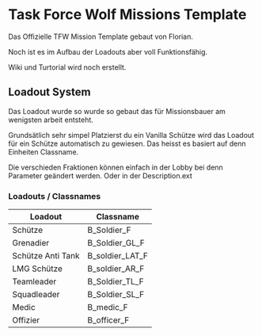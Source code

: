 # Task Force Wolf Missions Template

Das Offizielle TFW Mission Template gebaut von Florian.

Noch ist es im Aufbau der Loadouts aber voll Funktionsfähig.


Wiki und Turtorial wird noch erstellt.


## Loadout System 

Das Loadout wurde so wurde so gebaut das für Missionsbauer am wenigsten arbeit entsteht. 

Grundsätlich sehr simpel Platzierst du ein Vanilla Schütze wird das Loadout für ein Schütze automatisch zu gewiesen.
Das heisst es basiert auf denn Einheiten Classname.

Die verschieden Fraktionen können einfach in der Lobby bei denn Parameter geändert werden. 
Oder in der Description.ext

 
### Loadouts / Classnames

Loadout | Classname
------------ | -------------
Schütze | B_Soldier_F
Grenadier | B_Soldier_GL_F
Schütze Anti Tank | B_soldier_LAT_F
LMG Schütze | B_soldier_AR_F
Teamleader | B_Soldier_TL_F
Squadleader | B_Soldier_SL_F
Medic | B_medic_F
Offizier | B_officer_F




